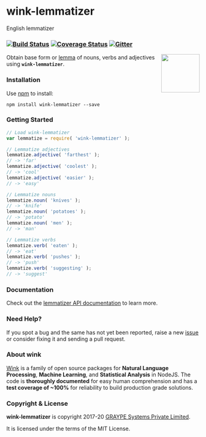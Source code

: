# wink-lemmatizer

English lemmatizer

### [![Build Status](https://api.travis-ci.org/winkjs/wink-lemmatizer.svg?branch=master)](https://travis-ci.org/winkjs/wink-lemmatizer) [![Coverage Status](https://coveralls.io/repos/github/winkjs/wink-lemmatizer/badge.svg?branch=master)](https://coveralls.io/github/winkjs/wink-lemmatizer?branch=master) [![Gitter](https://img.shields.io/gitter/room/nwjs/nw.js.svg)](https://gitter.im/winkjs/Lobby)

[<img align="right" src="https://decisively.github.io/wink-logos/logo-title.png" width="100px" >](https://winkjs.org/)

Obtain base form or [lemma](https://nlp.stanford.edu/IR-book/html/htmledition/stemming-and-lemmatization-1.html) of nouns, verbs and adjectives using **`wink-lemmatizer`**.

### Installation

Use [npm](https://www.npmjs.com/package/wink-lemmatizer) to install:

    npm install wink-lemmatizer --save

### Getting Started
```javascript
// Load wink-lemmatizer
var lemmatize = require( 'wink-lemmatizer' );

// Lemmatize adjectives
lemmatize.adjective( 'farthest' );
// -> 'far'
lemmatize.adjective( 'coolest' );
// -> 'cool'
lemmatize.adjective( 'easier' );
// -> 'easy'

// Lemmatize nouns
lemmatize.noun( 'knives' );
// -> 'knife'
lemmatize.noun( 'potatoes' );
// -> 'potato'
lemmatize.noun( 'men' );
// -> 'man'

// Lemmatize verbs
lemmatize.verb( 'eaten' );
// -> 'eat'
lemmatize.verb( 'pushes' );
// -> 'push'
lemmatize.verb( 'suggesting' );
// -> 'suggest'
```

### Documentation
Check out the [lemmatizer API documentation](https://winkjs.org/wink-lemmatizer/) to learn more.

### Need Help?

If you spot a bug and the same has not yet been reported, raise a new [issue](https://github.com/winkjs/wink-lemmatizer/issues) or consider fixing it and sending a pull request.

### About wink
[Wink](https://winkjs.org/) is a family of open source packages for **Natural Language Processing**, **Machine Learning**, and **Statistical Analysis** in NodeJS. The code is **thoroughly documented** for easy human comprehension and has a **test coverage of ~100%** for reliability to build production grade solutions.

### Copyright & License

**wink-lemmatizer** is copyright 2017-20 [GRAYPE Systems Private Limited](http://graype.in/).

It is licensed under the terms of the MIT License.
